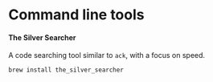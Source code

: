 # Command line tools

#### The Silver Searcher

A code searching tool similar to `ack`, with a focus on speed.

```bash
brew install the_silver_searcher
```




